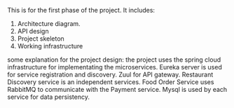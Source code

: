 This is for the first phase of the project. It includes:

1. Architecture diagram.
2. API design
3. Project skeleton
4. Working infrastructure

some explanation for the project design: the project uses the spring cloud infrastructure for implementating the microservices. Eureka 
server is used for service registration and discovery. Zuul for API gateway. Restaurant Discovery service is an independent services.
Food Order Service uses RabbitMQ to communicate with the Payment service. Mysql is used by each service for data persistency.


